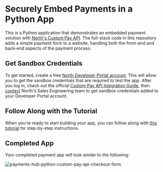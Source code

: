 # Securely Embed Payments in a Python App

This is a Python application that demonstrates an embedded payment solution with [North's Custom Pay API](https://developer.paymentshub.com/products/full-featured/custom-pay-api). The full-stack code in this repository adds a simple payment form to a website, handling both the front-end and back-end aspects of the payment process.

## Get Sandbox Credentials

To get started, create a free [North Developer Portal account](https://developer.paymentshub.com/auth/signup). This will allow you to get the sandbox credentials that are required to test the app. After you log in, check out the official [Custom Pay API Integration Guide](https://developer.paymentshub.com/products/full-featured/custom-pay-api/integration), then [contact](https://developer.paymentshub.com/contact) North's Sales Engineering team to get sandbox credentials added to your Developer Portal account.

## Follow Along with the Tutorial

When you're ready to start building your app, you can follow along with [this tutorial](https://developer.paymentshub.com/blog/tutorial-python-custom-pay-api) for step-by-step instructions.

## Completed App

Your completed payment app will look similar to the following:

![payments-hub-python-custom-pay-api-checkout-form](https://github.com/PaymentsHubDevelopers/PaymentsHub-Python-Custom-Pay-API/assets/136620102/9c5e15a6-8961-4054-9266-c14a12b3ad53)

